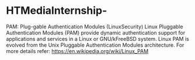 # HTMediaInternship-
PAM: Plug-gable Authentication Modules (LinuxSecurity) 
Linux Pluggable Authentication Modules (PAM) provide dynamic authentication support for applications and services 
in a Linux or GNU/kFreeBSD system. Linux PAM is evolved from the Unix Pluggable Authentication Modules architecture.
For more details refer: https://en.wikipedia.org/wiki/Linux_PAM
